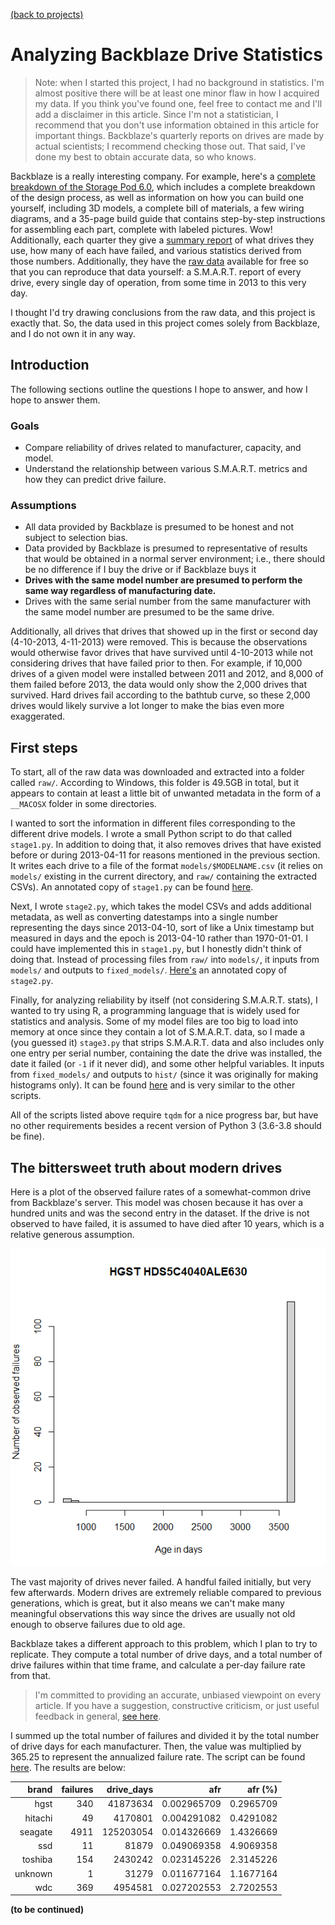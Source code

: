 [(back to projects)](/projects.md)

# Analyzing Backblaze Drive Statistics

> Note: when I started this project, I had no background in statistics.
> I'm almost positive there will be at least one minor flaw in how I acquired my data. If you think you've found one, feel free to contact me and I'll add a disclaimer in this article.
> Since I'm not a statistician, I recommend that you don't use information obtained in this article for important things. Backblaze's quarterly reports on drives are made by actual scientists; I recommend checking those out.
> That said, I've done my best to obtain accurate data, so who knows.

Backblaze is a really interesting company. For example, here's a [complete breakdown of the Storage Pod 6.0](https://www.backblaze.com/blog/open-source-data-storage-server/), which includes a complete breakdown of the design process, as well as information on how you can build one yourself, including 3D models, a complete bill of materials, a few wiring diagrams, and a 35-page build guide that contains step-by-step instructions for assembling each part, complete with labeled pictures. Wow!
Additionally, each quarter they give a [summary report](https://www.backblaze.com/blog/backblaze-hard-drive-stats-q2-2020/) of what drives they use, how many of each have failed, and various statistics derived from those numbers.
Additionally, they have the [raw data](https://www.backblaze.com/b2/hard-drive-test-data.html) available for free so that you can reproduce that data yourself: a S.M.A.R.T. report of every drive, every single day of operation, from some time in 2013 to this very day.

I thought I'd try drawing conclusions from the raw data, and this project is exactly that. So, the data used in this project comes solely from Backblaze, and I do not own it in any way.

## Introduction

The following sections outline the questions I hope to answer, and how I hope to answer them.

### Goals

- Compare reliability of drives related to manufacturer, capacity, and model.
- Understand the relationship between various S.M.A.R.T. metrics and how they can predict drive failure.

### Assumptions

- All data provided by Backblaze is presumed to be honest and not subject to selection bias.
- Data provided by Backblaze is presumed to representative of results that would be obtained in a normal server environment; i.e., there should be no difference if I buy the drive or if Backblaze buys it
- **Drives with the same model number are presumed to perform the same way regardless of manufacturing date.**
- Drives with the same serial number from the same manufacturer with the same model number are presumed to be the same drive.

Additionally, all drives that drives that showed up in the first or second day (4-10-2013, 4-11-2013) were removed. This is because the observations would otherwise favor drives that have survived until 4-10-2013 while not considering drives that have failed prior to then. For example, if 10,000 drives of a given model were installed between 2011 and 2012, and 8,000 of them failed before 2013, the data would only show the 2,000 drives that survived. Hard drives fail according to the bathtub curve, so these 2,000 drives would likely survive a lot longer to make the bias even more exaggerated.

## First steps

To start, all of the raw data was downloaded and extracted into a folder called `raw/`. According to Windows, this folder is 49.5GB in total, but it appears to contain at least a little bit of unwanted metadata in the form of a ``__MACOSX`` folder in some directories.

I wanted to sort the information in different files corresponding to the different drive models. I wrote a small Python script to do that called `stage1.py`. In addition to doing that, it also removes drives that have existed before or during 2013-04-11 for reasons mentioned in the previous section. It writes each drive to a file of the format `models/$MODELNAME.csv` (it relies on `models/` existing in the current directory, and `raw/` containing the extracted CSVs). An annotated copy of `stage1.py` can be found [here](https://gist.github.com/dunnousername/4f3bb3d07d9e467d77d0a5e381910f1b).

Next, I wrote `stage2.py`, which takes the model CSVs and adds additional metadata, as well as converting datestamps into a single number representing the days since 2013-04-10, sort of like a Unix timestamp but measured in days and the epoch is 2013-04-10 rather than 1970-01-01. I could have implemented this in `stage1.py`, but I honestly didn't think of doing that. Instead of processing files from `raw/` into `models/`, it inputs from `models/` and outputs to `fixed_models/`. [Here's](https://gist.github.com/dunnousername/215becc90362324e279416fcafd54e2d) an annotated copy of `stage2.py`.

Finally, for analyzing reliability by itself (not considering S.M.A.R.T. stats), I wanted to try using R, a programming language that is widely used for statistics and analysis. Some of my model files are too big to load into memory at once since they contain a lot of S.M.A.R.T. data, so I made a (you guessed it) `stage3.py` that strips S.M.A.R.T. data and also includes only one entry per serial number, containing the date the drive was installed, the date it failed (or `-1` if it never did), and some other helpful variables. It inputs from `fixed_models/` and outputs to `hist/` (since it was originally for making histograms only). It can be found [here](https://gist.github.com/dunnousername/1faa5280be9ef13e5a05aaa81608ebe5) and is very similar to the other scripts.

All of the scripts listed above require `tqdm` for a nice progress bar, but have no other requirements besides a recent version of Python 3 (3.6-3.8 should be fine).

## The bittersweet truth about modern drives

Here is a plot of the observed failure rates of a somewhat-common drive from Backblaze's server. This model was chosen because it has over a hundred units and was the second entry in the dataset. If the drive is not observed to have failed, it is assumed to have died after 10 years, which is a relative generous assumption.

![Figure 1](figure01.png)

The vast majority of drives never failed. A handful failed initially, but very few afterwards. Modern drives are extremely reliable compared to previous generations, which is great, but it also means we can't make many meaningful observations this way since the drives are usually not old enough to observe failures due to old age.

Backblaze takes a different approach to this problem, which I plan to try to replicate. They compute a total number of drive days, and a total number of drive failures within that time frame, and calculate a per-day failure rate from that.

> I'm committed to providing an accurate, unbiased viewpoint on every article.
> If you have a suggestion, constructive criticism, or just useful feedback in general, [see here](/contact.md).

I summed up the total number of failures and divided it by the total number of drive days for each manufacturer. Then, the value was multiplied by 365.25 to represent the annualized failure rate.
The script can be found [here](https://gist.github.com/dunnousername/d196f538012770311399a2e18d6170bf).
The results are below:


|   brand | failures | drive_days |         afr |   afr (%) |
| -------:| --------:| ----------:| -----------:| ---------:|
|    hgst |      340 |   41873634 | 0.002965709 | 0.2965709 |
| hitachi |       49 |    4170801 | 0.004291082 | 0.4291082 |
| seagate |     4911 |  125203054 | 0.014326669 | 1.4326669 |
|     ssd |       11 |      81879 | 0.049069358 | 4.9069358 |
| toshiba |      154 |    2430242 | 0.023145226 | 2.3145226 |
| unknown |        1 |      31279 | 0.011677164 | 1.1677164 |
|     wdc |      369 |    4954581 | 0.027202553 | 2.7202553 |

**(to be continued)**